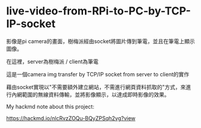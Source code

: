 # live-video-from-RPi-to-PC-by-TCP-IP-socket
影像是pi camera的畫面，樹梅派經由socket將圖片傳到筆電，並且在筆電上顯示圖像。

在這裡，server為樹梅派 / client為筆電

這是一個camera img transfer by TCP/IP socket from server to client的實作

藉由socket實現以"不需要額外建立網站，不需進行網頁資料抓取的"方式，來進行內網範圍的無線資料傳輸，並將影像顯示，以達成即時影像的效果。

My hackmd note about this project:

https://hackmd.io/nlcRvzZOQu-BQyZPSqh2vg?view
